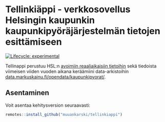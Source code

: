 
<!-- README.md is generated from README.Rmd. Please edit that file -->

# Tellinkiäppi - verkkosovellus Helsingin kaupunkin kaupunkipyöräjärjestelmän tietojen esittämiseen

<!-- badges: start -->

[![Lifecycle:
experimental](https://img.shields.io/badge/lifecycle-experimental-orange.svg)](https://lifecycle.r-lib.org/articles/stages.html#experimental)
<!-- badges: end -->

Tellinappi perustuu HSL:n [avoimiin reaaliaikaisiin
tietoihin](https://www.hsl.fi/en/hsl/open-data) sekä tiedoista viimeisen
viiden vuoden aikana keräämiini data-arkistoihin
[data.markuskainu.fi/opendata/kaupunkipyorat/](https://data.markuskainu.fi/opendata/kaupunkipyorat/).

## Asentaminen

Voit asentaa kehitysversion seuraavasti:

``` r
remotes::install_github("muuankarski/tellinkiappi")
```
